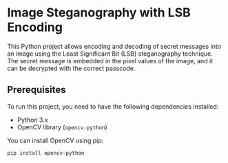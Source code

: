 # Image Steganography with LSB Encoding

This Python project allows encoding and decoding of secret messages into an image using the Least Significant Bit (LSB) steganography technique. The secret message is embedded in the pixel values of the image, and it can be decrypted with the correct passcode.

## Prerequisites

To run this project, you need to have the following dependencies installed:

- Python 3.x
- OpenCV library (`opencv-python`)

You can install OpenCV using pip:

```bash
pip install opencv-python
